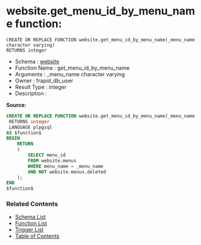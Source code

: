 # website.get_menu_id_by_menu_name function:

```plpgsql
CREATE OR REPLACE FUNCTION website.get_menu_id_by_menu_name(_menu_name character varying)
RETURNS integer
```
* Schema : [website](../../schemas/website.md)
* Function Name : get_menu_id_by_menu_name
* Arguments : _menu_name character varying
* Owner : frapid_db_user
* Result Type : integer
* Description : 


**Source:**
```sql
CREATE OR REPLACE FUNCTION website.get_menu_id_by_menu_name(_menu_name character varying)
 RETURNS integer
 LANGUAGE plpgsql
AS $function$
BEGIN
    RETURN
    (
		SELECT menu_id
		FROM website.menus
		WHERE menu_name = _menu_name
		AND NOT website.menus.deleted
	);
END
$function$

```

### Related Contents
* [Schema List](../../schemas.md)
* [Function List](../../functions.md)
* [Trigger List](../../triggers.md)
* [Table of Contents](../../README.md)

